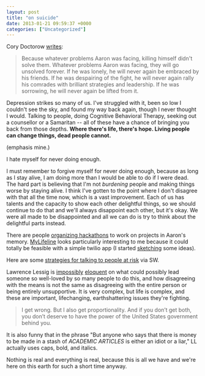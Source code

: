 ```yaml
---
layout: post
title: "on suicide"
date: 2013-01-21 09:59:37 +0000
categories: ["Uncategorized"]
---
```


Cory Doctorow [writes](http://boingboing.net/2013/01/12/rip-aaron-swartz.html):

> Because whatever problems Aaron was facing, killing himself didn't solve them. Whatever problems Aaron was facing, they will go unsolved forever. If he was lonely, he will never again be embraced by his friends. If he was despairing of the fight, he will never again rally his comrades with brilliant strategies and leadership. If he was sorrowing, he will never again be lifted from it.

Depression strikes so many of us. I've struggled with it, been so low I couldn't see the sky, and found my way back again, though I never thought I would. Talking to people, doing Cognitive Behavioral Therapy, seeking out a counsellor or a Samaritan -- all of these have a chance of bringing you back from those depths. **Where there's life, there's hope. Living people can change things, dead people cannot.**

 (emphasis mine.)

I hate myself for never doing enough. 

I must remember to forgive myself for never doing enough, because as long as I stay alive, I am doing more than I would be able to do if I were dead. The hard part is believing that I'm not *burdening* people and making things worse by staying alive. I think I've gotten to the point where I don't disagree with that all the time now, which is a vast improvement. Each of us has talents and the capacity to show each other delightful things, so we should continue to do that and we'll always disappoint each other, but it's okay. We were all made to be disappointed and all we can do is try to think about the delightful parts instead.

There are people [organizing hackathons](https://docs.google.com/spreadsheet/ccc?key=0Ai2JAMm86EJbdFg1TW5tenNJSUt3X2dVVmQ3M08xSlE#gid=0) to work on projects in Aaron's memory. [MyLifeline](https://hackpad.com/MyLifeline-7FUMVnMOkwX) looks particularly interesting to me because it could totally be feasible with a simple twilio app (I started [sketching](https://hackpad.com/lifeline-OaVyTWxZaqp) some ideas). 

Here are some [strategies for talking to people at risk](http://www.reddit.com/r/SWResources/comments/igh87/concerned_but_dont_know_what_to_say_here_are_some/) via SW.

Lawrence Lessig is [impossibly](http://lessig.tumblr.com/post/40347463044/prosecutor-as-bully) [eloquent](http://lessig.tumblr.com/post/40845525507/a-time-for-silence) on what could possibly lead someone so well-loved by so many people to do this, and how disagreeing with the means is not the same as disagreeing with the entire person or being entirely unsupportive. It is very complex, but life is complex, and these are important, lifechanging, earthshattering issues they're fighting. 

> I get wrong. But I also get proportionality. And if you don’t get both, you don’t deserve to have the power of the United States government behind you.

It is also funny that in the phrase "But anyone who says that there is money to be made in a stash of *ACADEMIC ARTICLES* is either an idiot or a liar," LL actually uses caps, bold, and italics. 

Nothing is real and everything is real, because this is all we have and we're here on this earth for such a short time anyway.